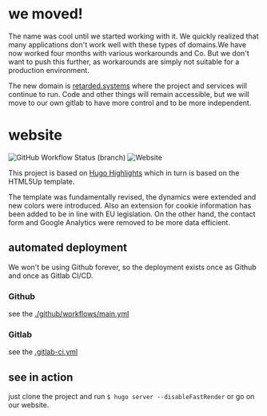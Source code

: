 # we moved!

The name was cool until we started working with it. We quickly realized that many applications don't work well with these types of domains.We have now worked four months with various workarounds and Co. But we don't want to push this further, as workarounds are simply not suitable for a production environment.

The new domain is [retarded.systems](https://retarded.systems) where the project and services will continue to run. Code and other things will remain accessible, but we will move to our own gitlab to have more control and to be more independent.

# website

![GitHub Workflow Status (branch)](https://img.shields.io/github/workflow/status/hackercave/website/Publish/master?style=flat-square)  ![Website](https://img.shields.io/website?style=flat-square&url=https%3A%2F%2Fwww.xn--hckerhhle-v2a7r.org%2F)

This project is based on [Hugo Highlights](https://github.com/schmanat/hugo-highlights-theme) which in turn is based on the HTML5Up template.

The template was fundamentally revised, the dynamics were extended and new colors were introduced. Also an extension for cookie information has been added to be in line with EU legislation. On the other hand, the contact form and Google Analytics were removed to be more data efficient.

## automated deployment

We won't be using Github forever, so the deployment exists once as Github and once as Gitlab CI/CD.

### Github

see the [./github/workflows/main.yml](https://github.com/hackercave/website/blob/master/.github/workflows/main.yml)

### Gitlab

see the [.gitlab-ci.yml](https://github.com/hackercave/website/blob/master/.gitlab-ci.yml)

## see in action

just clone the project and run `$ hugo server --disableFastRender` or go on our website.

